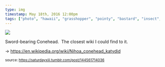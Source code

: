 ```yaml
---
type: img
timestamp: May 18th, 2016 12:00pm
tags: ["photo", "hawaii", "grasshopper", "pointy", "bastard", "insect", "photography"]
---
```

<img src="https://saturdayxiii.github.io/media/144561714036.jpg"/>
                                                                                          
Sword-bearing Conehead.  The closest wiki I could find to it. 

-&gt; <a href="https://en.wikipedia.org/wiki/Nihoa_conehead_katydid" target="_blank">https://en.wikipedia.org/wiki/Nihoa_conehead_katydid</a>
 
                                    
                
                
                
                
                                
<small>source: https://saturdayxiii.tumblr.com/post/144561714036</small>